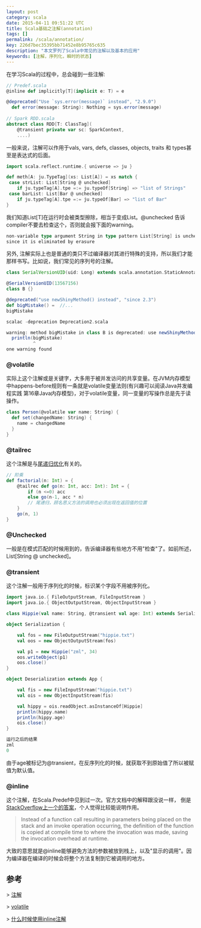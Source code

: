 ```yaml
---
layout: post
category: scala
date: 2015-04-11 09:51:22 UTC
title: Scala基础之注解(annotation)
tags: []
permalink: /scala/annotation/
key: 226d7bec35395bb71452e8b95765c635
description: "本文罗列了Scala中常见的注解以及基本的应用"
keywords: [注解，序列化，瞬时的状态]
---
```


在学习Scala的过程中，总会碰到一些注解:

```scala
// Predef.scala
@inline def implicitly[T](implicit e: T) = e

@deprecated("Use `sys.error(message)` instead", "2.9.0")
  def error(message: String): Nothing = sys.error(message)
  
// Spark RDD.scala
abstract class RDD[T: ClassTag](
    @transient private var sc: SparkContext,
    ....)
```

一般来说，注解可以作用于vals, vars, defs, classes, objects, traits 和 types甚至是表达式的后面。

```scala
import scala.reflect.runtime.{ universe => ju }

def meth[A: ju.TypeTag](xs: List[A]) = xs match {
 case strList: List[String @ unchecked] 
    if ju.typeTag[A].tpe =:= ju.typeOf[String] => "list of Strings"
 case barList: List[Bar @ unchecked] 
    if ju.typeTag[A].tpe =:= ju.typeOf[Bar] => "list of Bar"
}
```

我们知道List[T]在运行时会被类型擦除，相当于变成List。@unchecked 告诉compiler不要去检查这个，否则就会报下面的warning。

```scala
non-variable type argument String in type pattern List[String] is unchecked 
since it is eliminated by erasure
```

另外, 注解实际上也是普通的类只不过编译器对其进行特殊的支持，所以我们才能那样书写。比如说，我们常见的序列号的注解。

```scala
class SerialVersionUID(uid: Long) extends scala.annotation.StaticAnnotation

@SerialVersionUID(13567156)
class B {}

@deprecated("use newShinyMethod() instead", "since 2.3")
def bigMistake() =  //...
bigMistake

scalac -deprecation Deprecation2.scala

warning: method bigMistake in class B is deprecated: use newShinyMethod() instead
  println(bigMistake)
          ^
one warning found
```

### @volatile

实际上这个注解或是关键字，大多用于被并发访问的共享变量。在JVM内存模型中happens-before规则有一条就是volatile变量法则(有兴趣可以阅读Java并发编程实践 第16章Java内存模型)，对于volatile变量，同一变量的写操作总是先于读操作。

```scala
class Person(@volatile var name: String) {
  def set(changedName: String) {
    name = changedName
  }
}
```

### @tailrec 

这个注解是与[尾递归优化](/scala/tail-recurison/)有关的。

```scala
// 阶乘
def factorial(n: Int) = {
	@tailrec def go(n: Int, acc: Int): Int = {
		if (n <=0) acc
		else go(n-1, acc * n) 
		// 尾递归，顾名思义方法的调用也必须出现在返回值的位置
	}
	go(n, 1)
}
```

### @Unchecked

一般是在模式匹配的时候用到的，告诉编译器有些地方不用"检查"了。如前所述，List[String @ unchecked]。

### @transient

这个注解一般用于序列化的时候，标识某个字段不用被序列化。

```scala
import java.io.{ FileOutputStream, FileInputStream }
import java.io.{ ObjectOutputStream, ObjectInputStream }

class Hippie(val name: String, @transient val age: Int) extends Serializable

object Serialization {

	val fos = new FileOutputStream("hippie.txt")
	val oos = new ObjectOutputStream(fos)

	val p1 = new Hippie("zml", 34)
	oos.writeObject(p1)
	oos.close()
}

object Deserialization extends App {

	val fis = new FileInputStream("hippie.txt") 
	val ois = new ObjectInputStream(fis)

	val hippy = ois.readObject.asInstanceOf[Hippie]
	println(hippy.name)
	println(hippy.age)
	ois.close()
}

运行之后的结果
zml
0
```

由于age被标记为@transient，在反序列化的时候，就获取不到原始值了所以被赋值为默认值。

### @inline

这个注解，在Scala.Predef中见到过一次。官方文档中的解释跟没说一样，
倒是[StackOverflow上一个的答案](http://stackoverflow.com/questions/2709095/does-the-inline-annotation-in-scala-really-help-performance)，个人觉得比较能说明作用。

>  Instead of a function call resulting in parameters being placed on the stack and an invoke operation occurring, the definition of the function is copied at compile time to where the invocation was made, 
saving the invocation overhead at runtime.

大致的意思就是@inline能够避免方法的参数被放到栈上，以及"显示的调用"。因为编译器在编译的时候会将整个方法复制到它被调用的地方。


## 参考

\> [注解](https://www.artima.com/pins1ed/annotations.html)

\> [volatile](https://twitter.github.io/scala_school/zh_cn/concurrency.html#danger)

\> [什么时候使用inline注解](http://stackoverflow.com/questions/4593710/when-should-i-and-should-i-not-use-scalas-inline-annotation)

